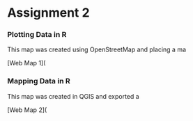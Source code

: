 # Assignment 2

### Plotting Data in R

This map was created using OpenStreetMap and placing a ma

[Web Map 1](


### Mapping Data in R

This map was created in QGIS and exported a

[Web Map 2](

